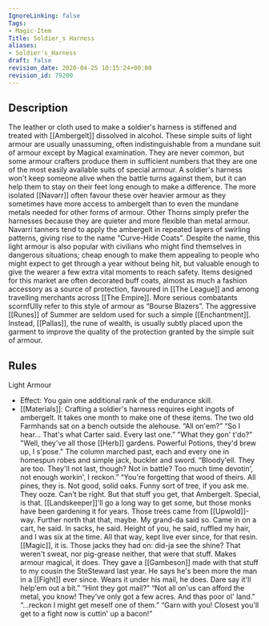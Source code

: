 ```yaml
---
IgnoreLinking: false
Tags:
- Magic-Item
Title: Soldier_s Harness
aliases:
- Soldier's_Harness
draft: false
revision_date: 2020-04-25 10:15:24+00:00
revision_id: 79200
---
```


## Description
The leather or cloth used to make a soldier's harness is stiffened and treated with [[Ambergelt]] dissolved in alcohol. These simple suits of light armour are usually unassuming, often indistinguishable from a mundane suit of armour except by Magical examination. They are never common, but some armour crafters produce them in sufficient numbers that they are one of the most easily available suits of special armour. A soldier's harness won't keep someone alive when the battle turns against them, but it can help them to stay on their feet long enough to make a difference.
The more isolated [[Navarr]] often favour these over heavier armour as they sometimes have more access to ambergelt than to even the mundane metals needed for other forms of armour. Other Thorns simply prefer the harnesses because they are quieter and more flexible than metal armour. Navarri tanners tend to apply the ambergelt in repeated layers of swirling patterns, giving rise to the name “Curve-Hide Coats”. 
Despite the name, this light armour is also popular with civilians who might find themselves in dangerous situations; cheap enough to make them appealing to people who might expect to get through a year without being hit, but valuable enough to give the wearer a few extra vital moments to reach safety.  Items designed for this market are often decorated buff coats, almost as much a fashion accessory as a source of protection, favoured in [[The League]] and among travelling merchants across [[The Empire]]. More serious combatants scornfUlly refer to this style of armour as “Bourse Blazers”. 
The aggressive [[Runes]] of Summer are seldom used for such a simple [[Enchantment]]. Instead, [[Pallas]], the rune of wealth, is usually subtly placed upon the garment to improve the quality of the protection granted by the simple suit of armour.
## Rules
Light Armour
* Effect: You gain one additional rank of the endurance skill.
* [[Materials]]: Crafting a soldier's harness requires eight ingots of ambergelt. It takes one month to make one of these items.
The two old Farmhands sat on a bench outside the alehouse. 
“All on'em?”
“So I hear... That's what Carter said. Every last one.”
"What they gon' t'do?"
"Well, they've all those [[Herb]] gardens. Powerful Potions, they'd brew up, I s'pose."
The column marched past, each and every one in homespun robes and simple jack, buckler and sword.
“Bloody'ell. They are too. They'll not last, though? Not in battle? Too much time devotin', not enough workin', I reckon.”
“You're forgetting that wood of theirs. All pines, they is. Not good, solid oaks. Funny sort of tree, if you ask me. They ooze. Can't be right. But that stuff you get, that Ambergelt. Special, is that. [[Landskeeper]]'ll go a long way to get some, but those monks have been gardening it for years. Those trees came from [[Upwold]]-way. Further north that that, maybe. My grand-da said so. Came in on a cart, he said. In sacks, he said. Height of you, he said, ruffled my hair, and I was six at the time. All that way, kept live ever since, for that resin. [[Magic]], it is. Those jacks they had on: did-ja see the shine? That weren't sweat, nor pig-grease neither, that were that stuff. Makes armour magical, it does. They gave a [[Gambeson]] made with that stuff to my cousin the SteSteward last year. He says he's been more the man in a [[Fight]] ever since. Wears it under his mail, he does. Dare say it'll help'em out a bit.”
“Hint they got mail?”
“Not all on'us can afford the metal, you know! They've only got a few acres. And thas poor ol' land.”
“...reckon I might get meself one of them.”
“Garn with you! Closest you'll get to a fight now is cuttin' up a bacon!”